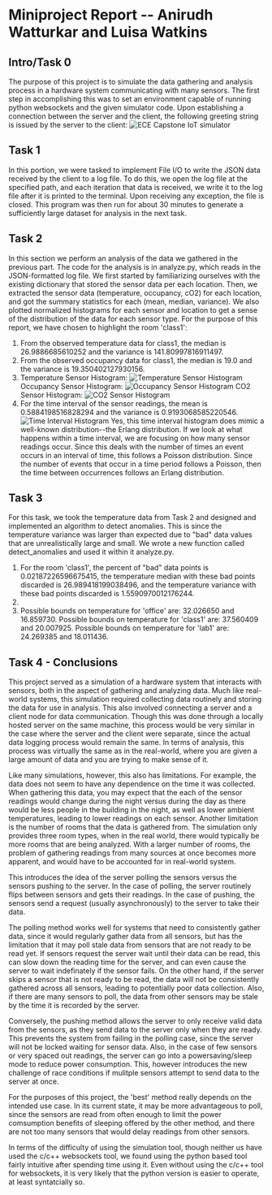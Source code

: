 # Miniproject Report -- Anirudh Watturkar and Luisa Watkins

## Intro/Task 0

The purpose of this project is to simulate the data gathering and analysis process in a hardware system communicating with many sensors. The first step in accomplishing this was to set an environment capable of running python websockets and the given simulator code. Upon establishing a connection between the server and the client, the following greeting string is issued by the server to the client:
![ECE Capstone IoT simulator](images/message.jpg)

## Task 1

In this portion, we were tasked to implement File I/O to write the JSON data received by the client to a log file. To do this, we open the log file at the specified path, and each iteration that data is received, we write it to the log file after it is printed to the terminal. Upon receiving any exception, the file is closed. This program was then run for about 30 minutes to generate a sufficiently large dataset for analysis in the next task.

## Task 2

In this section we perform an analysis of the data we gathered in the previous part. The code for the analysis is in analyze.py, which reads in the JSON-formatted log file. We first started by familiarizing ourselves with the existing dictionary that stored the sensor data per each location. Then, we extracted the sensor data (temperature, occupancy, cO2) for each location, and got the summary statistics for each (mean, median, variance). We also plotted normalized histograms for each sensor and location to get a sense of the distribution of the data for each sensor type. For the purpose of this report, we have chosen to highlight the room 'class1':
1. From the observed temperature data for class1, the median is 26.9886685610252 and the variance is 141.80997816911497.
2. From the observed occupancy data for class1, the median is 19.0 and the variance is 19.350402127930156.
3. Temperature Sensor Histogram:
![Temperature Sensor Histogram](images/temperature.jpg)
Occupancy Sensor Histogram:
![Occupancy Sensor Histogram](images/occupancy.jpg)
CO2 Sensor Histogram:
![CO2 Sensor Histogram](images/co2.jpg)
4. For the time interval of the sensor readings, the mean is 0.5884198516828294 and the variance is 0.9193068585220546.
![Time Interval Histogram](images/time_interval.jpg)
Yes, this time interval histogram does mimic a well-known distribution--the Erlang distribution. If we look at what happens within a time interval, we are focusing on how many sensor readings occur. Since this deals with the number of times an event occurs in an interval of time, this follows a Poisson distribution. Since the number of events that occur in a time period follows a Poisson, then the time between occurrences follows an Erlang distribution.

## Task 3

For this task, we took the temperature data from Task 2 and designed and implemented an algorithm to detect anomalies. This is since the temperature variance was larger than expected due to "bad" data values that are unrealistically large and small. We wrote a new function called detect_anomalies and used it within it analyze.py.
1. For the room 'class1', the percent of "bad" data points is 0.02187226596675415, the temperature median with these bad points discarded is 26.989418199038496, and the temperature variance with these bad points discarded is 1.5590970012176244.
2.
3. Possible bounds on temperature for 'office' are: 32.026650 and 16.859730. Possible bounds on temperature for 'class1' are: 37.560409 and 20.007925. Possible bounds on temperature for 'lab1' are: 24.269385 and 18.011436.

## Task 4 - Conclusions

This project served as a simulation of a hardware system that interacts with sensors, both in the aspect of gathering and analyzing data. Much like real-world systems, this simulation required collecting data routinely and storing the data for use in analysis. This also involved connecting a server and a client node for data communication. Though this was done through a locally hosted server on the same machine, this process would be very similar in the case where the server and the client were separate, since the actual data logging process would remain the same. In terms of analysis, this process was virtually the same as in the real-world, where you are given a large amount of data and you are trying to make sense of it.

Like many simulations, however, this also has limitations. For example, the data does not seem to have any dependence on the time it was collected. When gathering this data, you may expect that the each of the sensor readings would change during the night versus during the day as there would be less people in the building in the night, as well as lower ambient temperatures, leading to lower readings on each sensor. Another limitation is the number of rooms that the data is gathered from. The simulation only provides three room types, when in the real world, there would typically be more rooms that are being analyzed. With a larger number of rooms, the problem of gathering readings from many sources at once becomes more apparent, and would have to be accounted for in real-world system.

This introduces the idea of the server polling the sensors versus the sensors pushing to the server. In the case of polling, the server routinely flips between sensors and gets their readings. In the case of pushing, the sensors send a request (usually asynchronously) to the server to take their data. 

The polling method works well for systems that need to consistently gather data, since it would regularly gather data from all sensors, but has the limitation that it may poll stale data from sensors that are not ready to be read yet. If sensors request the server wait until their data can be read, this can slow down the reading time for the server, and can even cause the server to wait indefinately if the sensor fails. On the other hand, if the server skips a sensor that is not ready to be read, the data will not be consistently gathered across all sensors, leading to potentially poor data collection. Also, if there are many sensors to poll, the data from other sensors may be stale by the time it is recorded by the server. 

Conversely, the pushing method allows the server to only receive valid data from the sensors, as they send data to the server only when they are ready. This prevents the system from failing in the polling case, since the server will not be locked waiting for sensor data. Also, in the case of few sensors or very spaced out readings, the server can go into a powersaving/sleep mode to reduce power consumption. This, however introduces the new challenge of race conditions if mulitple sensors attempt to send data to the server at once.

For the purposes of this project, the 'best' method really depends on the intended use case. In its current state, it may be more advantageous to poll, since the sensors are read from often enough to limit the power comsumption benefits of sleeping offered by the other method, and there are not too many sensors that would delay readings from other sensors. 

In terms of the difficulty of using the simulation tool, though neither us have used the c/c++ websockets tool, we found using the python based tool fairly intuitive after spending time using it. Even without using the c/c++ tool for websockets, it is very likely that the python version is easier to operate, at least syntatcially so.
